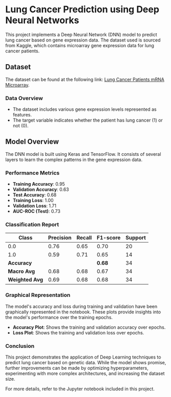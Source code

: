 # Lung Cancer Prediction using Deep Neural Networks

This project implements a Deep Neural Network (DNN) model to predict lung cancer based on gene expression data. The dataset used is sourced from Kaggle, which contains microarray gene expression data for lung cancer patients. 

## Dataset

The dataset can be found at the following link: [Lung Cancer Patients mRNA Microarray](https://www.kaggle.com/datasets/josemauricioneuro/lung-cancer-patients-mrna-microarray).

### Data Overview

- The dataset includes various gene expression levels represented as features.
- The target variable indicates whether the patient has lung cancer (1) or not (0).

## Model Overview

The DNN model is built using Keras and TensorFlow. It consists of several layers to learn the complex patterns in the gene expression data.

### Performance Metrics

- **Training Accuracy**: 0.95
- **Validation Accuracy**: 0.63
- **Test Accuracy**: 0.68
- **Training Loss**: 1.00
- **Validation Loss**: 1.71
- **AUC-ROC (Test)**: 0.73

### Classification Report

| Class | Precision | Recall | F1-score | Support |
|-------|-----------|--------|----------|---------|
| 0.0   | 0.76      | 0.65   | 0.70     | 20      |
| 1.0   | 0.59      | 0.71   | 0.65     | 14      |
| **Accuracy** |       |        | **0.68** | 34      |
| **Macro Avg** | 0.68  | 0.68   | 0.67     | 34      |
| **Weighted Avg** | 0.69 | 0.68 | 0.68   | 34      |

### Graphical Representation

The model's accuracy and loss during training and validation have been graphically represented in the notebook. These plots provide insights into the model's performance over the training epochs.

- **Accuracy Plot**: Shows the training and validation accuracy over epochs.
- **Loss Plot**: Shows the training and validation loss over epochs.

### Conclusion

This project demonstrates the application of Deep Learning techniques to predict lung cancer based on genetic data. While the model shows promise, further improvements can be made by optimizing hyperparameters, experimenting with more complex architectures, and increasing the dataset size.

For more details, refer to the Jupyter notebook included in this project.
